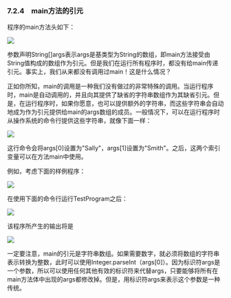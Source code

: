    

### 7.2.4　main方法的引元

程序的main方法头如下：

![](0-Assets/Epubook/程序员编程语言经典合集（计算机科学丛书5册套装），javapython编程语言含经典教材龙书《编译原理》%20(Bruce%20Eckel%20%20Alfred%20V.%20Aho%20%20Monica%20S.%20Lam%20etc.)%20(Z-Library)/images/image10603.jpeg)

参数声明String[]args表示args是基类型为String的数组，即main方法接受由String值构成的数组作为引元。但是我们在运行所有程序时，都没有给main传递引元。事实上，我们从来都没有调用过main！这是什么情况？

正如你所知，main的调用是一种我们没有做过的非常特殊的调用。当运行程序时，main是自动调用的，并且向其提供了缺省的字符串数组作为其缺省引元。但是，在运行程序时，如果你愿意，也可以提供额外的字符串，而这些字符串会自动地成为作为引元提供给main的args数组的成员。一般情况下，可以在运行程序时从操作系统的命令行提供这些字符串，就像下面一样：

![](../Images/image10604.gif)

这行命令会将args[0]设置为"Sally"，args[1]设置为"Smith"。之后，这两个索引变量可以在方法main中使用。

例如，考虑下面的样例程序：

![](0-Assets/Epubook/程序员编程语言经典合集（计算机科学丛书5册套装），javapython编程语言含经典教材龙书《编译原理》%20(Bruce%20Eckel%20%20Alfred%20V.%20Aho%20%20Monica%20S.%20Lam%20etc.)%20(Z-Library)/images/image10605.jpeg)

在使用下面的命令行运行TestProgram之后：

![](../Images/image10606.gif)

该程序所产生的输出将是

![](../Images/image10607.gif)

一定要注意，main的引元是字符串数组。如果需要数字，就必须将数组的字符串表示转换为整数，此时可以使用Integer.parseInt（args[0]）。因为标识符args是一个参数，所以可以使用任何其他有效的标识符来代替args，只要能够将所有在main方法体中出现的args都修改掉。但是，用标识符args来表示这个参数是一种传统。